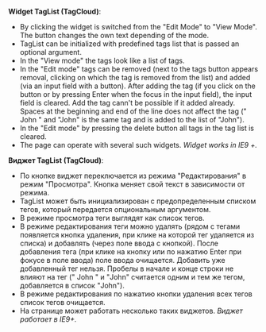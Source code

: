 ﻿**Widget TagList (TagCloud)**:
* By clicking the widget is switched from the "Edit Mode" to "View Mode". The button changes the own text depending of the mode.
* TagList can be initialized with predefined tags list that is passed an optional argument.
* In the "View mode" the tags look like a list of tags.
* In the "Edit mode" tags can be removed (next to the tags button appears removal, clicking on which the tag is removed from the list) and added (via an input field with a button). After adding the tag (if you click on the button or by pressing Enter when the focus in the input field), the input field is cleared. Add the tag cann't be possible if it added already. Spaces at the beginning and end of the line does not affect the tag (" John " and "John" is the same tag and is added to the list of "John").
* In the "Edit mode" by pressing the delete button all tags in the tag list is cleared.
* The page can operate with several such widgets.
*Widget works in IE9 +.*


**Виджет TagList (TagCloud)**:
* По кнопке виджет переключается из режима "Редактирования" в режим "Просмотра". Кнопка меняет свой текст в зависимости от режима.
* TagList может быть инициализирован с предопределенным списком тегов, который передается опциональным аргументом.
* В режиме просмотра теги выглядят как список тегов.
* В режиме редактирования теги можно удалять (рядом с тегами появляется кнопка удаления, при клике на которой тег удаляется из списка) и добавлять (через поле ввода с кнопкой). После добавления тега (при клике на кнопку или по нажатию Enter при фокусе в поле ввода) поле ввода очищается. Добавить уже добавленный тег нельзя. Пробелы в начале и конце строки не влияют на тег (" John " и "John" считается одним и тем же тегом, добавляется в список "John").
* В режиме редактирования по нажатию кнопки удаления всех тегов список тегов очищается.
* На странице может работать несколько таких виджетов.
*Виджет работает в IE9+.*